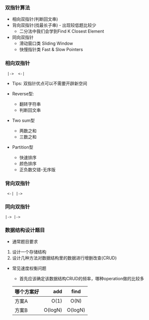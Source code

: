 ### 双指针算法
- 相向双指针(判断回文串)
- 背向双指针(找最长子串) - 出现较低题比较少
    - 二分法中我们会学到Find K Closest Element
- 同向双指针
    - 滑动窗口类 Sliding Window
    - 快慢指针类 Fast & Slow Pointers

### 相向双指针
```aidl
 |->  <-|
```
- Tips: 双指针优点可以不需要开辟新空间
- Reverse型:
    - 翻转字符串
    - 判断回文串

- Two sum型
    - 两数之和
    - 三数之和

- Partition型
    - 快速排序
    - 颜色排序
    - 正负数交错-无序版
  


### 背向双指针
```aidl
 <-| |->
```

### 同向双指针
```aidl
|-> |-> 
```

### 数据结构设计题目
- 通常题目要求
1. 设计一个存储结构
2. 设计几种方法对数据结构里的数据进行增删改查(CRUD)

- 常见速度权衡问题
    - 首先应该确定该数据结构CRUD的频率，哪种operation做的比较多
  
  | 哪个方案好 | add | find |
  | :-----| ----: | :----: |
  | 方案A | O(1) | O(N) |
  | 方案B | O(logN) | O(logN) |
